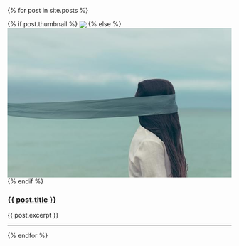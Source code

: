 
  {% for post in site.posts %}
 
  <div class="row">
    <div class="span2">
    {% if post.thumbnail %}
	    <img src="{{ post.thumbnail }}" align="center" />
	  {% else %}
	    <img src="/assets/img/no-thumbnail.png" align="center" />
	  {% endif %}
    </div>
    <div class="span10">
      <p><h3><a href="{{ post.url }}">{{ post.title }}</a></h3></p>
      <p>
        {{ post.excerpt }}
    </p>
  </div>
  </div>
  <hr />
  {% endfor %}

<div id="amzn-assoc-ad-1254b9fb-510c-478e-b347-8ee7479ccaf8"></div><script async src="//z-na.amazon-adsystem.com/widgets/onejs?MarketPlace=US&adInstanceId=1254b9fb-510c-478e-b347-8ee7479ccaf8"></script>

